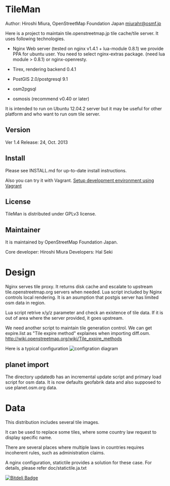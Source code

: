TileMan
=========

Author: Hiroshi Miura, OpenStreetMap Foundation Japan <miurahr@osmf.jp>


Here is a project to maintain tile.openstreetmap.jp tile cache/tile server.
It uses following technologies.

- Nginx Web server (tested on nginx v1.4.1 + lua-module 0.8.1)
  we provide PPA for ubuntu user. You need to select nginx-extras package.
   (need lua module > 0.8.1) or nginx-openresty.

- Tirex, rendering backend 0.4.1

- PostGIS 2.0/postgresql 9.1

- osm2pgsql

- osmosis (recommend v0.40 or later)

It is intended to run on Ubuntu 12.04.2 server but it may be
useful for other platform and who want to run osm tile server.


Version
----

Ver 1.4
Release: 24, Oct. 2013


Install
----

Please see INSTALL.md for up-to-date install instructions.

Also you can try it with Vagrant.
[Setup development environment using Vagrant](https://github.com/osmfj/tileman/wiki/Setup-development-environment-using-Vagrant)

License
-- 

TileMan is distributed under GPLv3 license.

Maintainer
--

It is maintained by OpenStreetMap Foundation Japan.

Core developer: Hiroshi Miura
Developers:     Hal Seki

Design
==

Nginx serves tile proxy. It returns disk cache and escalate to upstream
tile.openstreetmap.org servers when needed.
Lua script included by Nginx controls local rendering.
It is an asumption that postgis server has limited osm data in region.

Lua script retrive x/y/z parameter and check an existence of 
tile data. If it is out of area where the server provided, it goes upstream.

We need another script to maintain tile generation control.
We can get expire.list as "Tile expire method" explaines when importing diff.osm.
http://wiki.openstreetmap.org/wiki/Tile_expire_methods

Here is a typical configuration 
![configration diagram](https://dl.dropboxusercontent.com/u/90779460/typical_configuration.png)

planet import
---

The directory updatedb has an incremental update script and primary load script
for osm data.
It is now defaults geofabrik data and also supposed to use planet.osm.org data. 


Data
====

This distribution includes several tile images.

It can be used to replace some tiles,  where some country law request to 
display specific name.

There are several places where multiple laws in countries requires incoherent 
rules, such as administration claims.

A nginx configuration, statictile provides a solution for these case.
For details, please refer doc/statictile.ja.txt




[![Bitdeli Badge](https://d2weczhvl823v0.cloudfront.net/osmfj/tileman/trend.png)](https://bitdeli.com/free "Bitdeli Badge")

